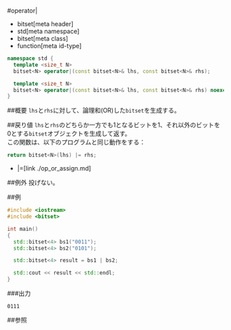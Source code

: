 #operator|
* bitset[meta header]
* std[meta namespace]
* bitset[meta class]
* function[meta id-type]

```cpp
namespace std {
  template <size_t N>
  bitset<N> operator|(const bitset<N>& lhs, const bitset<N>& rhs);          // C++03

  template <size_t N>
  bitset<N> operator|(const bitset<N>& lhs, const bitset<N>& rhs) noexcept; // C++11
}
```

##概要
`lhs`と`rhs`に対して、論理和(OR)した`bitset`を生成する。


##戻り値
`lhs`と`rhs`のどちらか一方でも1となるビットを1、それ以外のビットを0とする`bitset`オブジェクトを生成して返す。  
この関数は、以下のプログラムと同じ動作をする：

```cpp
return bitset<N>(lhs) |= rhs;
```
* |=[link ./op_or_assign.md]


##例外
投げない。


##例
```cpp
#include <iostream>
#include <bitset>

int main()
{
  std::bitset<4> bs1("0011");
  std::bitset<4> bs2("0101");

  std::bitset<4> result = bs1 | bs2;

  std::cout << result << std::endl;
}
```

###出力
```
0111
```


##参照

